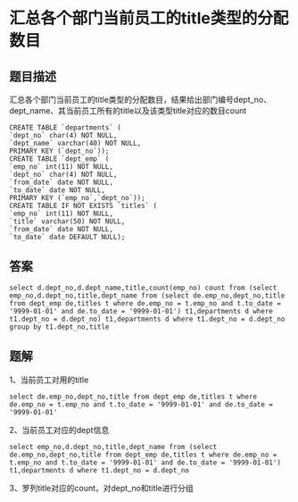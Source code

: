 # 汇总各个部门当前员工的title类型的分配数目

## 题目描述

汇总各个部门当前员工的title类型的分配数目，结果给出部门编号dept_no、dept_name、其当前员工所有的title以及该类型title对应的数目count

```mysql
CREATE TABLE `departments` (
`dept_no` char(4) NOT NULL,
`dept_name` varchar(40) NOT NULL,
PRIMARY KEY (`dept_no`));
CREATE TABLE `dept_emp` (
`emp_no` int(11) NOT NULL,
`dept_no` char(4) NOT NULL,
`from_date` date NOT NULL,
`to_date` date NOT NULL,
PRIMARY KEY (`emp_no`,`dept_no`));
CREATE TABLE IF NOT EXISTS `titles` (
`emp_no` int(11) NOT NULL,
`title` varchar(50) NOT NULL,
`from_date` date NOT NULL,
`to_date` date DEFAULT NULL);
```

## 答案

```mysql
select d.dept_no,d.dept_name,title,count(emp_no) count from (select emp_no,d.dept_no,title,dept_name from (select de.emp_no,dept_no,title from dept_emp de,titles t where de.emp_no = t.emp_no and t.to_date = '9999-01-01' and de.to_date = '9999-01-01') t1,departments d where t1.dept_no = d.dept_no) t1,departments d where t1.dept_no = d.dept_no group by t1.dept_no,title
```

## 题解

1、当前员工对用的title

```mysql
select de.emp_no,dept_no,title from dept_emp de,titles t where de.emp_no = t.emp_no and t.to_date = '9999-01-01' and de.to_date = '9999-01-01'
```

2、当前员工对应的dept信息

```mysql
select emp_no,d.dept_no,title,dept_name from (select de.emp_no,dept_no,title from dept_emp de,titles t where de.emp_no = t.emp_no and t.to_date = '9999-01-01' and de.to_date = '9999-01-01') t1,departments d where t1.dept_no = d.dept_no
```

3、罗列title对应的count，对dept_no和title进行分组